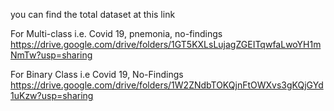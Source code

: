 you can find the total dataset at this link 

For Multi-class i.e. Covid 19, pnemonia, no-findings
https://drive.google.com/drive/folders/1GT5KXLsLujagZGEITqwfaLwoYH1mNmTw?usp=sharing

For Binary Class i.e Covid 19, No-Findings
https://drive.google.com/drive/folders/1W2ZNdbTOKQjnFtOWXvs3gKQjGYd1uKzw?usp=sharing
